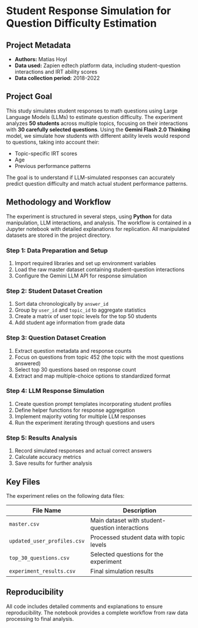 # Student Response Simulation for Question Difficulty Estimation

## Project Metadata

- **Authors:** Matías Hoyl
- **Data used:** Zapien edtech platform data, including student-question interactions and IRT ability scores
- **Data collection period:** 2018-2022

## Project Goal

This study simulates student responses to math questions using Large Language Models (LLMs) to estimate question difficulty. The experiment analyzes **50 students** across multiple topics, focusing on their interactions with **30 carefully selected questions**. Using the **Gemini Flash 2.0 Thinking** model, we simulate how students with different ability levels would respond to questions, taking into account their:

- Topic-specific IRT scores
- Age
- Previous performance patterns

The goal is to understand if LLM-simulated responses can accurately predict question difficulty and match actual student performance patterns.

## Methodology and Workflow

The experiment is structured in several steps, using **Python** for data manipulation, LLM interactions, and analysis. The workflow is contained in a Jupyter notebook with detailed explanations for replication. All manipulated datasets are stored in the project directory.

### Step 1: Data Preparation and Setup

1. Import required libraries and set up environment variables
2. Load the raw master dataset containing student-question interactions
3. Configure the Gemini LLM API for response simulation

### Step 2: Student Dataset Creation

1. Sort data chronologically by `answer_id`
2. Group by `user_id` and `topic_id` to aggregate statistics
3. Create a matrix of user topic levels for the top 50 students
4. Add student age information from grade data

### Step 3: Question Dataset Creation

1. Extract question metadata and response counts
2. Focus on questions from topic 452 (the topic with the most questions answered)
3. Select top 30 questions based on response count
4. Extract and map multiple-choice options to standardized format

### Step 4: LLM Response Simulation

1. Create question prompt templates incorporating student profiles
2. Define helper functions for response aggregation
3. Implement majority voting for multiple LLM responses
4. Run the experiment iterating through questions and users

### Step 5: Results Analysis

1. Record simulated responses and actual correct answers
2. Calculate accuracy metrics
3. Save results for further analysis

## Key Files

The experiment relies on the following data files:

| File Name | Description |
|-----------|-------------|
| `master.csv` | Main dataset with student-question interactions |
| `updated_user_profiles.csv` | Processed student data with topic levels |
| `top_30_questions.csv` | Selected questions for the experiment |
| `experiment_results.csv` | Final simulation results |

## Reproducibility

All code includes detailed comments and explanations to ensure reproducibility. The notebook provides a complete workflow from raw data processing to final analysis.
